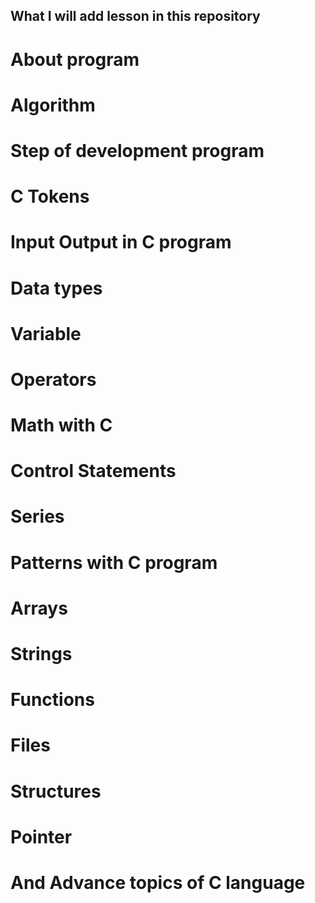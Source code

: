 ## What I will add lesson in this repository

# About program
# Algorithm
# Step of development program
# C Tokens
# Input Output in C program
# Data types
# Variable
# Operators
# Math with C 
# Control Statements
# Series
# Patterns with C program
# Arrays
# Strings
# Functions
# Files
# Structures
# Pointer
# And Advance topics of C language